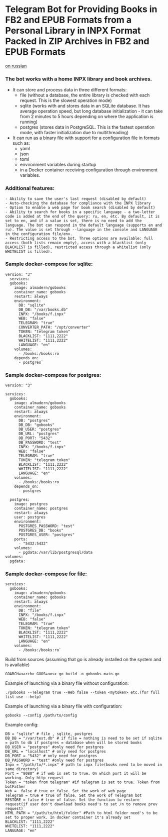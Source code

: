 <h1>
Telegram Bot for Providing Books in FB2 and EPUB Formats from a Personal Library in INPX Format Packed in ZIP Archives in FB2 and EPUB Formats
</h1>

[on russian](https://github.com/almadern/gobooks/edit/main/README_rus.md)

### The bot works with a home INPX library and book archives.
- It can store and process data in three different formats:
    - file (without a database, the entire library is checked with each request. This is the slowest operation mode)
    - sqlite (works with and stores data in an SQLite database. It has average operation speed, but long database initialization - it can take from 2 minutes to 5 hours depending on where the application is running)
    - postgres (stores data in PostgreSQL. This is the fastest operation mode, with faster initialization due to multithreading)
- It can run as a binary file with support for a configuration file in formats such as:
    - yaml
    - json
    - toml
    - environment variables during startup
    - in a Docker container receiving configuration through environment variables.

### Additional features:
    - Ability to save the user's last request (disabled by default)
    - Auto-checking the database for compliance with the INPX library
    - Option to enable a web page for book search (disabled by default)
    - Ability to search for books in a specific language - a two-letter code is added at the end of the query: ru, en, etc. By default, it is set to en, and if a value is set, there is no need to add the language. The bot can respond in the default language (supports en and ru). The value is set through --language in the console and LANGUAGE in the configuration file/env.
    - Restricting access to the bot. Three options are available: full access (both lists remain empty), access with a blacklist (only BLACKLIST is filled), restricted access through a whitelist (only WHITELIST is filled).

### Sample docker-compose for sqlite:
``` 
version: "3"
  services:
  gobooks:
    image: almadern/gobooks
    container_name: gobooks
    restart: always
    environment:
      DB: "sqlite"
      DB_DB: "/var/books.db"
      INPX: "/books/f.inpx"
      WEB: "false"
      TELEGRAM: "true"
      CONVERTER_PATH: "/opt/converter"
      TOKEN: "telegram token"
      BLACKLIST: "1111,2222"
      WHITELIST: "1111,2222"
      LANGUAGE: "en"
    volumes:
      - /books:/books:ro
    depends_on:
      - postgres`
```
### Sample docker-compose for postgres:
```
version: "3"
  
services:
  gobooks:
    image: almadern/gobooks
    container_name: gobooks
    restart: always
    environment:
      DB: "postgres"
      DB_DB: "gobooks"
      DB_USER: "postgres"
      DB_URL: "postgres"
      DB_PORT: "5432"
      DB_PASSWORD: "test"
      INPX: "/books/f.inpx"
      WEB: "false"
      TELEGRAM: "true"
      TOKEN: "telegram token"
      BLACKLIST: "1111,2222"
      WHITELIST: "1111,2222"
      LANGUAGE: "en"
    volumes:
      - /books:/books:ro
    depends_on:
      - postgres

  postgres:
    image: postgres
    container_name: postgres
    restart: always
    user: postgres
    environment:
      POSTGRES_PASSWORD: "test"
      POSTGRES_DB: "books"
      POSTGRES_USER: "postgres"
    ports:
      - "5432:5432"
    volumes:
      - pgdata:/var/lib/postgresql/data
volumes:
  pgdata:
```
### Sample docker-compose for file:
```
services:
  gobooks:
    image: almadern/gobooks 
    container_name: gobooks
    restart: always
    environment:
      DB: "file"
      INPX: "/books/f.inpx"
      WEB: "false"
      TELEGRAM: "true"
      TOKEN: "telegram token"
      BLACKLIST: "1111,2222"
      WHITELIST: "1111,2222"
      LANGUAGE: "en"
    volumes:
      - /books:/books:ro`
```
Build from sources (assuming that go is already installed on the system and is available)
```
GOARCH=<arch> GOOS=<os> go build -o gobooks main.go
```
Example of launching via a binary file without configuration:
```
./gobooks --Telegram true --Web false --token <mytoken> etc.(for full list use --help)
```
Example of launching via a binary file with configuration:
```
gobooks --config /path/to/config
```
Example config:
```
DB = "sqlite" # file , sqlite, postgres
DB_DB = "/var/test.db" # if file = nothing is need to be set if sqlite = path to db if postgres = database when will be stored books
DB_USER = "postgres" #only need for postgres
DB_URL = "localhost" # only need for postgres
DB_PORT = "5432" # only need for postgres
DB_PASSWORD = "test" #only need for postgres
Inpx = "/path/to/*.inpx" # path to inpx file(books need to be moved in same directory)
Port = "8080" # if web is set to true. On which port it will be working. Only http request
Token = "token from telegram" #if telegram is set to true. Token from botFather
Web =  false # true or false. Set the work of web page
Telegram = true # true of false. Set the work of Telegram bot
RESTORE = false # true of false. Set the function to restore request(if user don't download books need's to set /n to remove prev request)`
HTML_PATH = "/path/to/html/folder" #Path to html folder need's to be set to proper work. In docker container it's already set
BLACKLIST: "1111,2222"
WHITELIST: "1111,2222"
LANGUAGE: "en"
```
